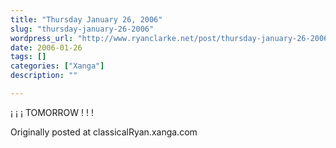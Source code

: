 ```yaml
---
title: "Thursday January 26, 2006"
slug: "thursday-january-26-2006"
wordpress_url: "http://www.ryanclarke.net/post/thursday-january-26-2006/"
date: 2006-01-26
tags: []
categories: ["Xanga"]
description: ""

---
```


¡ ¡ ¡ TOMORROW ! ! !

Originally posted at classicalRyan.xanga.com


